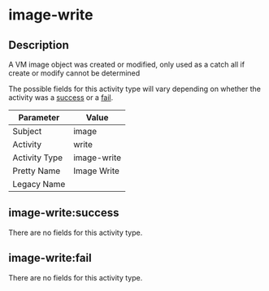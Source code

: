 image-write
===========

Description
-----------
A VM image object was created or modified, only used as a catch all if create or modify cannot be determined

The possible fields for this activity type will vary depending on whether the activity was a [success](#image-writesuccess) or a [fail](#image-writefail).

| Parameter     | Value       |
| ------------- | ----------- |
| Subject       | image       |
| Activity      | write       |
| Activity Type | image-write |
| Pretty Name   | Image Write |
| Legacy Name   |             |

image-write:success
-------------------

There are no fields for this activity type.


image-write:fail
----------------

There are no fields for this activity type.
